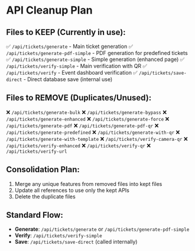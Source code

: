 # API Cleanup Plan

## Files to KEEP (Currently in use):
✅ `/api/tickets/generate` - Main ticket generation
✅ `/api/tickets/generate-pdf-simple` - PDF generation for predefined tickets
✅ `/api/tickets/generate-simple` - Simple generation (enhanced page)
✅ `/api/tickets/verify-simple` - Main verification with QR
✅ `/api/tickets/verify` - Event dashboard verification
✅ `/api/tickets/save-direct` - Direct database save (internal use)

## Files to REMOVE (Duplicates/Unused):
❌ `/api/tickets/generate-bulk`
❌ `/api/tickets/generate-bypass`
❌ `/api/tickets/generate-enhanced`
❌ `/api/tickets/generate-force`
❌ `/api/tickets/generate-pdf`
❌ `/api/tickets/generate-pdf-qr`
❌ `/api/tickets/generate-predefined`
❌ `/api/tickets/generate-with-qr`
❌ `/api/tickets/generate-with-template`
❌ `/api/tickets/verify-camera-qr`
❌ `/api/tickets/verify-enhanced`
❌ `/api/tickets/verify-qr`
❌ `/api/tickets/verify-url`

## Consolidation Plan:
1. Merge any unique features from removed files into kept files
2. Update all references to use only the kept APIs
3. Delete the duplicate files

## Standard Flow:
- **Generate**: `/api/tickets/generate` or `/api/tickets/generate-pdf-simple`
- **Verify**: `/api/tickets/verify-simple`
- **Save**: `/api/tickets/save-direct` (called internally)